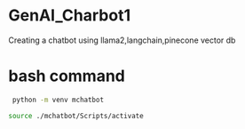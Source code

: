 # GenAI_Charbot1
Creating a chatbot using llama2,langchain,pinecone vector db

# bash command
``` bash
 python -m venv mchatbot
 ```
 
``` bash
source ./mchatbot/Scripts/activate
```
